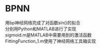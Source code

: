 # BPNN
用bp神经网络完成了对函数sin()的拟合<br>
分别用Python和MATLAB进行了实现<br>
sigmoid.m是MATLAB中需要用到的激活函数<br>
FittingFunction_1.m使用了神经网络工具箱实现<br>
